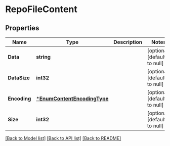 # RepoFileContent

## Properties
Name | Type | Description | Notes
------------ | ------------- | ------------- | -------------
**Data** | **string** |  | [optional] [default to null]
**DataSize** | **int32** |  | [optional] [default to null]
**Encoding** | [***EnumContentEncodingType**](EnumContentEncodingType.md) |  | [optional] [default to null]
**Size** | **int32** |  | [optional] [default to null]

[[Back to Model list]](../README.md#documentation-for-models) [[Back to API list]](../README.md#documentation-for-api-endpoints) [[Back to README]](../README.md)

